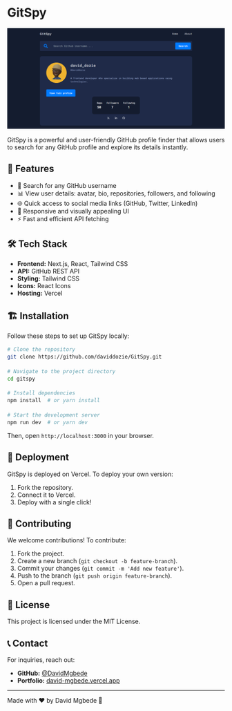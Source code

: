 # GitSpy

![📸 Screenshot](./public/screen.png)

GitSpy is a powerful and user-friendly GitHub profile finder that allows users to search for any GitHub profile and explore its details instantly.

## 🚀 Features
- 🔎 Search for any GitHub username
- 📊 View user details: avatar, bio, repositories, followers, and following
- 🌐 Quick access to social media links (GitHub, Twitter, LinkedIn)
- 🎨 Responsive and visually appealing UI
- ⚡ Fast and efficient API fetching

## 🛠️ Tech Stack
- **Frontend:** Next.js, React, Tailwind CSS
- **API:** GitHub REST API
- **Styling:** Tailwind CSS
- **Icons:** React Icons
- **Hosting:** Vercel

## 🏗️ Installation
Follow these steps to set up GitSpy locally:

```bash
# Clone the repository
git clone https://github.com/daviddozie/GitSpy.git

# Navigate to the project directory
cd gitspy

# Install dependencies
npm install  # or yarn install

# Start the development server
npm run dev  # or yarn dev
```

Then, open `http://localhost:3000` in your browser.

## 🚀 Deployment
GitSpy is deployed on Vercel. To deploy your own version:
1. Fork the repository.
2. Connect it to Vercel.
3. Deploy with a single click!

## 🤝 Contributing
We welcome contributions! To contribute:
1. Fork the project.
2. Create a new branch (`git checkout -b feature-branch`).
3. Commit your changes (`git commit -m 'Add new feature'`).
4. Push to the branch (`git push origin feature-branch`).
5. Open a pull request.

## 📜 License
This project is licensed under the MIT License.

## 📞 Contact
For inquiries, reach out:
- **GitHub:** [@DavidMgbede](https://github.com/daviddozie)
- **Portfolio:** [david-mgbede.vercel.app](https://david-mgbede.vercel.app)

---

Made with ❤️ by David Mgbede 🚀
